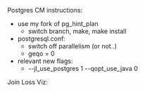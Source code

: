
Postgres CM instructions:
  - use my fork of pg_hint_plan
    - switch branch, make, make install
  - postgresql.conf:
    - switch off parallelism (or not..)
    - geqo = 0
  - relevant new flags:
    - --jl_use_postgres 1 --qopt_use_java 0

Join Loss Viz:
